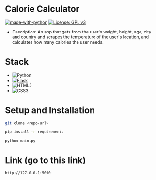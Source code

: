 # Calorie Calculator

[![made-with-python](https://img.shields.io/badge/Made%20with-Python-1f425f.svg)](https://www.python.org/)
[![License: GPL v3](https://img.shields.io/badge/License-GPL%20v3-blue.svg)](https://www.gnu.org/licenses/gpl-3.0.en.html)

- Description: An app that gets from the user's weight,
  height, age, city and country and scrapes the temperature
  of the user's location, and calculates how many calories the user needs.

# Stack

- ![Python](https://img.shields.io/badge/python-3670A0?style=for-the-badge&logo=python&logoColor=ffdd54)
- [![Flask](https://img.shields.io/badge/flask-%23000.svg?style=for-the-badge&logo=flask&logoColor=white)](https://flask.palletsprojects.com/en/2.2.x/)
- ![HTML5](https://img.shields.io/badge/html5-%23E34F26.svg?style=for-the-badge&logo=html5&logoColor=white)
- ![CSS3](https://img.shields.io/badge/css3-%231572B6.svg?style=for-the-badge&logo=css3&logoColor=white)

# Setup and Installation

```bash
git clone <repo-url>
```

```bash
pip install -r requirements
```

```bash
python main.py
```

# Link (go to this link)

```bash
http://127.0.0.1:5000
```
